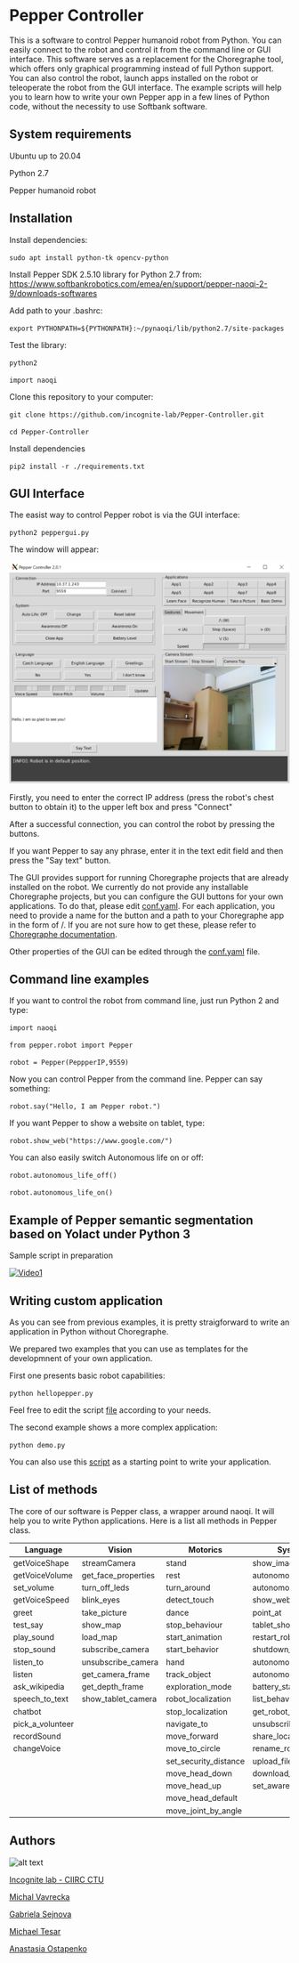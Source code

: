 # Pepper Controller

This is a software to control Pepper humanoid robot from Python. You can easily connect to the robot and control it from the command line or GUI interface. This software serves as a replacement for the Choregraphe tool, which offers only graphical programming instead of full Python support. You can also control the robot, launch apps installed on the robot or teleoperate the robot from the GUI interface. The example scripts will help you to learn how to write your own Pepper app in a few lines of Python code, without the necessity to use Softbank software.   

## System requirements

Ubuntu up to 20.04 

Python 2.7

Pepper humanoid robot


## Installation

Install dependencies:


`sudo apt install python-tk opencv-python`


Install Pepper SDK 2.5.10 library for Python 2.7 from: https://www.softbankrobotics.com/emea/en/support/pepper-naoqi-2-9/downloads-softwares


Add path to your .bashrc: 


`export PYTHONPATH=${PYTHONPATH}:~/pynaoqi/lib/python2.7/site-packages` 


Test the library:


`python2`


`import naoqi`


Clone this repository to your computer:

`git clone https://github.com/incognite-lab/Pepper-Controller.git`


`cd Pepper-Controller`

Install dependencies

`pip2 install -r ./requirements.txt` 

## GUI Interface

The easist way to control Pepper robot is via the GUI interface:


`python2 peppergui.py`


The window will appear:


![Image](gui.png)


Firstly, you need to enter the correct IP address (press the robot's chest button to obtain it) to the upper left box and press "Connect"


After a successful connection, you can control the robot by pressing the buttons.

If you want Pepper to say any phrase, enter it in the text edit field and then press the "Say text" button.


The GUI provides support for running Choregraphe projects that are already installed on the robot. We currently do not provide any installable Choregraphe projects, but you can configure the GUI buttons for your own applications. To do that, please edit [conf.yaml](conf.yaml). For each application, you need to provide a name for the button and a path to your Choregraphe app in the form of <applicationID>/<behaviorName>. If you are not sure how to get these, please refer to [Choregraphe documentation](http://doc.aldebaran.com/2-1/software/choregraphe/panels/robot_applications.html). 


Other properties of the GUI can be edited through the [conf.yaml](conf.yaml) file.


## Command line examples

If you want to control the robot from command line, just run Python 2 and type:

`import naoqi`

`from pepper.robot import Pepper`

`robot = Pepper(PeppperIP,9559)`


Now you can control Pepper from the command line. Pepper can say something:


`robot.say("Hello, I am Pepper robot.")`


If you want Pepper to show a website on tablet, type:


`robot.show_web("https://www.google.com/")`


You can also easily switch Autonomous life on or off:


`robot.autonomous_life_off()`

`robot.autonomous_life_on()`


## Example of Pepper semantic segmentation based on Yolact under Python 3


Sample script in preparation 

 [![Video1](https://img.youtube.com/vi/sTvDHga0O-U/maxresdefault.jpg)](https://youtu.be/sTvDHga0O-U)


## Writing custom application

As you can see from previous examples, it is pretty straigforward to write an application in Python without Choregraphe.

We prepared two examples that you can use as templates for the developmnent of your own application. 

First one presents basic robot capabilities:


`python hellopepper.py`


Feel free to edit the script [file](hellopepper.py) according to your needs.


The second example shows a more complex application:


`python demo.py`


You can also use this [script](demo.py) as a starting point to write your application.


## List of methods


The core of our software is Pepper class, a wrapper around naoqi. It will help you to write Python applications. Here is a list all methods in Pepper class.

| Language | Vision | Motorics | System |
| - | - | - | - |
| getVoiceShape | streamCamera | stand | show_image | 
| getVoiceVolume | get_face_properties | rest | autonomous_life |
|  set_volume | turn_off_leds  | turn_around | autonomous_blinking |
| getVoiceSpeed | blink_eyes | detect_touch | show_web |
| greet | take_picture | dance | point_at | reset_tablet |
| test_say  | show_map | stop_behaviour | tablet_show_settings | 
| play_sound | load_map | start_animation | restart_robot | 
| stop_sound | subscribe_camera | start_behavior | shutdown_robot |
| listen_to | unsubscribe_camera | hand | autonomous_life_off |
| listen | get_camera_frame | track_object | autonomous_life_on|
| ask_wikipedia | get_depth_frame | exploration_mode | battery_status |
| speech_to_text |  show_tablet_camera | robot_localization | list_behavior |
| chatbot | | stop_localization | get_robot_name | 
| pick_a_volunteer | | navigate_to | unsubscribe_effector |
| recordSound | | move_forward | share_localhost |
| changeVoice | | move_to_circle| rename_robot |
| | | set_security_distance | upload_file |
| | | move_head_down | download_file |
| | | move_head_up | set_awareness |
| | | move_head_default | |
| | | move_joint_by_angle | |


## Authors


![alt text](incognitelogo.png "test_work")


[Incognite lab - CIIRC CTU](https://incognite.ciirc.cvut.cz) 


[Michal Vavrecka](https://kognice.wixsite.com/vavrecka)

[Gabriela Sejnova](https://kognice.wixsite.com/vavrecka)

[Michael Tesar](https://www.linkedin.com/in/megi-mejdrechova)


[Anastasia Ostapenko](https://www.linkedin.com/in/megi-mejdrechova)
















